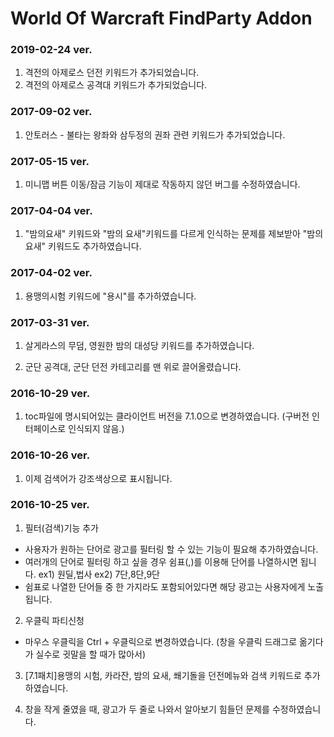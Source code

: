# World Of Warcraft FindParty Addon


### 2019-02-24 ver.
1. 격전의 아제로스 던전 키워드가 추가되었습니다.
2. 격전의 아제로스 공격대 키워드가 추가되었습니다.

### 2017-09-02 ver.
1. 안토러스 - 불타는 왕좌와 삼두정의 권좌 관련 키워드가 추가되었습니다.

### 2017-05-15 ver.
1. 미니맵 버튼 이동/잠금 기능이 제대로 작동하지 않던 버그를
수정하였습니다.

### 2017-04-04 ver.
1. "밤의요새" 키워드와 "밤의 요새"키워드를 다르게 인식하는 문제를
제보받아 "밤의요새" 키워드도 추가하였습니다.

### 2017-04-02 ver.
1. 용맹의시험 키워드에 "용시"를 추가하였습니다.

### 2017-03-31 ver.
1. 살게라스의 무덤, 영원한 밤의 대성당 키워드를 추가하였습니다.

2. 군단 공격대, 군단 던전 카테고리를 맨 위로 끌어올렸습니다.

### 2016-10-29 ver.
1. toc파일에 명시되어있는 클라이언트 버전을 7.1.0으로 변경하였습니다. (구버전 인터페이스로 인식되지 않음.)


### 2016-10-26 ver.
1. 이제 검색어가 강조색상으로 표시됩니다.


### 2016-10-25 ver.
1. 필터(검색)기능 추가
- 사용자가 원하는 단어로 광고를 필터링 할 수 있는 기능이 필요해 추가하였습니다.
- 여러개의 단어로 필터링 하고 싶을 경우 쉼표(,)를 이용해 단어를 나열하시면 됩니다.
ex1) 원딜,법사
ex2) 7단,8단,9단
- 쉼표로 나열한 단어들 중 한 가지라도 포함되어있다면 해당 광고는 사용자에게 노출됩니다.

2. 우클릭 파티신청
- 마우스 우클릭을 Ctrl + 우클릭으로 변경하였습니다.
(창을 우클릭 드래그로 옮기다가 실수로 귓말을 할 때가 많아서)

3. [7.1패치]용맹의 시험, 카라잔, 밤의 요새, 쐐기돌을 던전메뉴와 검색 키워드로 추가하였습니다.

4. 창을 작게 줄였을 때, 광고가 두 줄로 나와서 알아보기 힘들던 문제를 수정하였습니다.